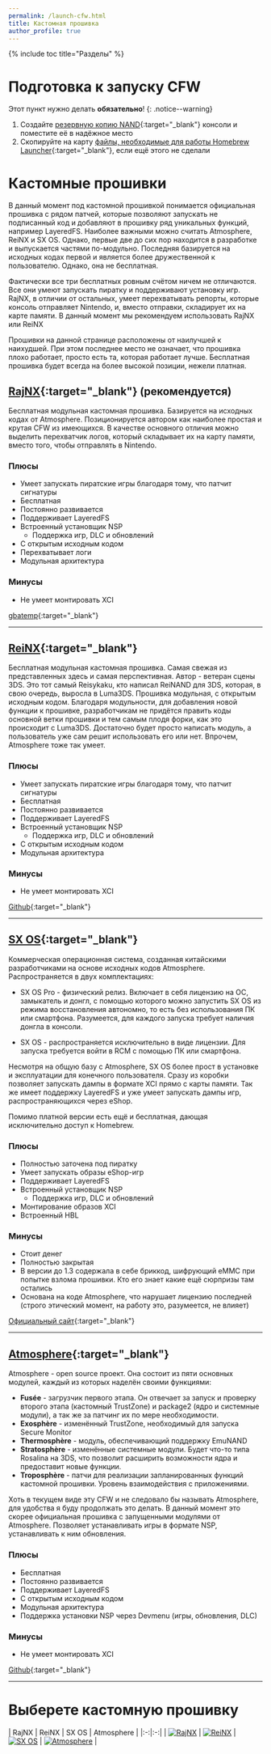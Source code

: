 ```yaml
---
permalink: /launch-cfw.html
title: Кастомная прошивка
author_profile: true
---
```

{% include toc title="Разделы" %}

# Подготовка к запуску CFW 

Этот пункт нужно делать **обязательно**! 
{: .notice--warning}

1. Создайте [резервную копию NAND](backup-nand){:target="_blank"} консоли и поместите её в надёжное место 
1. Скопируйте на карту [файлы, необходимые для работы Homebrew Launcher](launch-hbl#подготовительные-работы){:target="_blank"}, если ещё этого не сделали

# Кастомные прошивки

В данный момент под кастомной прошивкой понимается официальная прошивка с рядом патчей, которые позволяют запускать не подписанный код и добавляют в прошивку ряд уникальных функций, например LayeredFS. Наиболее важными можно считать Atmosphere, ReiNX и SX OS. Однако, первые две до сих пор находится в разработке и выпускается частями по-модульно. Последняя базируется на исходных кодах первой и является более дружественной к пользователю. Однако, она не бесплатная. 

Фактически все три бесплатных ровным счётом ничем не отличаются. Все они умеют запускать пиратку и поддерживают установку игр. RajNX, в отличии от остальных, умеет перехватывать репорты, которые консоль отправляет Nintendo, и, вместо отправки, складирует их на карте памяти. В данный момент мы рекомендуем использовать RajNX или ReiNX 

Прошивки на данной странице расположены от наилучшей к наихудшей. При этом последнее место не означает, что прошивка плохо работает, просто есть та, которая работает лучше. Бесплатная прошивка будет всегда на более высокой позиции, нежели платная. 

## [RajNX](rajnx){:target="_blank"} (рекомендуется)

Бесплатная модульная кастомная прошивка. Базируется на исходных кодах от Atmosphere. Позиционируется автором как наиболее простая и крутая CFW из имеющихся. В качестве основного отличия можно выделить перехватчик логов, который складывает их на карту памяти, вместо того, чтобы отправлять в Nintendo. 

### Плюсы
+ Умеет запускать пиратские игры благодаря тому, что патчит сигнатуры 
+ Бесплатная
+ Постоянно развивается 
+ Поддерживает LayeredFS
+ Встроенный установщик NSP
	* Поддержка игр, DLC и обновлений 
+ С открытым исходным кодом
+ Перехватывает логи 
+ Модульная архитектура 

### Минусы
+ Не умеет монтировать XCI

[gbatemp](https://gbatemp.net/threads/rajnx-currently-the-best-and-most-user-friendly-free-starter-pack-for-nintendo-switch.513785/){:target="_blank"}

___

## [ReiNX](reinx){:target="_blank"}

Бесплатная модульная кастомная прошивка. Самая свежая из представленных здесь и самая перспективная. Автор - ветеран сцены 3DS. Это тот самый Reisykaku, кто написал ReiNAND для 3DS, которая, в свою очередь, выросла в Luma3DS. Прошивка модульная, с открытым исходным кодом. Благодаря модульности, для добавления новой функции к прошивке, разработчикам не придётся править коды основной ветки прошивки и тем самым плодя форки, как это происходит с Luma3DS. Достаточно будет просто написать модуль, а пользователь уже сам решит использовать его или нет. Впрочем, Atmosphere тоже так умеет. 

### Плюсы
+ Умеет запускать пиратские игры благодаря тому, что патчит сигнатуры 
+ Бесплатная
+ Постоянно развивается 
+ Поддерживает LayeredFS
+ Встроенный установщик NSP
	* Поддержка игр, DLC и обновлений 
+ С открытым исходным кодом
+ Модульная архитектура 

### Минусы
+ Не умеет монтировать XCI

[Github](https://github.com/Reisyukaku/ReiNX){:target="_blank"}

___

## [SX OS](sxos){:target="_blank"}

Коммерческая операционная система, созданная китайскими разработчиками на основе исходных кодов Atmosphere. Распространяется в двух комплектациях: 

* SX OS Pro - физический релиз. Включает в себя лицензию на ОС, замыкатель и донгл, с помощью которого можно запустить SX OS из режима восстановления автономно, то есть без использования ПК или смартфона. Разумеется, для каждого запуска требует наличия донгла в консоли. 

* SX OS - распространяется исключительно в виде лицензии. Для запуска требуется войти в RCM с помощью ПК или смартфона. 

Несмотря на общую базу с Atmosphere, SX OS более прост в установке и эксплуатации для конечного пользователя. Сразу из коробки позволяет запускать дампы в формате XCI прямо с карты памяти. Так же имеет поддержку LayeredFS и уже умеет запускать дампы игр, распространяющихся через eShop. 

Помимо платной версии есть ещё и бесплатная, дающая исключительно доступ к Homebrew. 

### Плюсы
+ Полностью заточена под пиратку 
+ Умеет запускать образы eShop-игр 
+ Поддерживает LayeredFS 
+ Встроенный установщик NSP
	* Поддержка игр, DLC и обновлений 
+ Монтирование образов XCI
+ Встроенный HBL

### Минусы
+ Стоит денег 
+ Полностью закрытая
+ В версии до 1.3 содержала в себе бриккод, шифрующий eMMC при попытке взлома прошивки. Кто его знает какие ещё сюрпризы там остались
+ Основана на коде Atmosphere, что нарушает лицензию последней (строго этический момент, на работу это, разумеется, не влияет)

[Официальный сайт](https://sx.xecuter.com/){:target="_blank"}

___


## [Atmosphere](atmos){:target="_blank"}

Atmosphere - open source проект. Она состоит из пяти основных модулей, каждый из которых наделён своими функциями:

* **Fusée** - загрузчик первого этапа. Он отвечает за запуск и проверку второго этапа (кастомный TrustZone) и package2 (ядро и системные модули), а так же за патчинг их по мере необходимости. 
* **Exosphère** - изменённый TrustZone, необходимый для запуска Secure Monitor
* **Thermosphère** - модуль, обеспечивающий поддержку EmuNAND
* **Stratosphère** - изменённые системные модули. Будет что-то типа Rosalina на 3DS, что позволит расширить возможности ядра и предоставит новые функции. 
* **Troposphère** - патчи для реализации запланированных функций кастомной прошивки. Уровень взаимодействия с приложениями. 

Хоть в текущем виде эту CFW и не следовало бы называть Atmosphere, для удобства я буду продолжать это делать. В данный момент это скорее официальная прошивка с запущенными модулями от Atmosphere. Позволяет устанавливать игры в формате NSP, устанавливать к ним обновления. 

### Плюсы
+ Бесплатная
+ Постоянно развивается 
+ Поддерживает LayeredFS
+ С открытым исходным кодом
+ Модульная архитектура 
+ Поддержка установки NSP через Devmenu (игры, обновления, DLC)

### Минусы
+ Не умеет монтировать XCI

[Github](https://github.com/Atmosphere-NX/Atmosphere){:target="_blank"}

___

# Выберете кастомную прошивку

| RajNX | ReiNX | SX OS | Atmosphere |
|:-:|:-:|
| [![RajNX](/images/rajnx.png)](rajnx) | [![ReiNX](/images/reinx.png)](reinx) | [![SX OS](/images/sxos.png)](sxos) | [![Atmosphere](/images/atmos.png)](atmos) | 